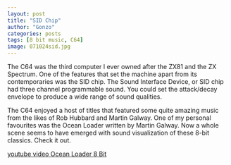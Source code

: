 ```yaml
---
layout: post
title: "SID Chip"
author: "Gonzo"
categories: posts
tags: [8 bit music, C64]
image: 071024sid.jpg
---
```


The C64 was the third computer I ever owned after the ZX81 and the ZX Spectrum. One of the features that set the machine apart from its contemporaries was the SID chip. The Sound Interface Device, or SID chip had three channel programmable sound. You could set the attack/decay envelope to produce a wide range of sound qualities. 

The C64 enjoyed a host of titles that featured some quite amazing music from the likes of Rob Hubbard and Martin Galway. One of my personal favourites was the Ocean Loader written by Martin Galway. Now a whole scene seems to have emerged with sound visualization of these 8-bit classics. Check it out.

[youtube video Ocean Loader 8 Bit](https://www.youtube.com/watch?v=3COzhLzfKoc)

